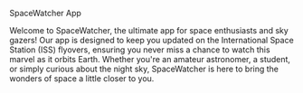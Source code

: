 SpaceWatcher App

Welcome to SpaceWatcher, the ultimate app for space enthusiasts and sky gazers! Our app is designed to keep you updated on the International Space Station (ISS) flyovers, ensuring you never miss a chance to watch this marvel as it orbits Earth. Whether you're an amateur astronomer, a student, or simply curious about the night sky, SpaceWatcher is here to bring the wonders of space a little closer to you.



